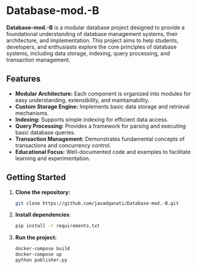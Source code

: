 # Database-mod.-B

**Database-mod.-B** is a modular database project designed to provide a foundational understanding of database management systems, their architecture, and implementation. This project aims to help students, developers, and enthusiasts explore the core principles of database systems, including data storage, indexing, query processing, and transaction management.

## Features

- **Modular Architecture:** Each component is organized into modules for easy understanding, extensibility, and maintainability.
- **Custom Storage Engine:** Implements basic data storage and retrieval mechanisms.
- **Indexing:** Supports simple indexing for efficient data access.
- **Query Processing:** Provides a framework for parsing and executing basic database queries.
- **Transaction Management:** Demonstrates fundamental concepts of transactions and concurrency control.
- **Educational Focus:** Well-documented code and examples to facilitate learning and experimentation.

## Getting Started

1. **Clone the repository:**
   ```sh
   git clone https://github.com/javadqanati/Database-mod.-B.git
   ```
2. **Install dependencies**:
   ```sh
   pip install -r requirements.txt
   ```
3. **Run the project:**
   ```sh
   docker-compose build
   docker-compose up
   python publisher.py
   ```
